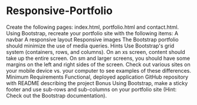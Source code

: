 # Responsive-Portfolio
Create the following pages: index.html, portfolio.html and contact.html.   Using Bootstrap, recreate your portfolio site with the following items:   A navbar   A responsive layout   Responsive images     The Bootstrap portfolio should minimize the use of media queries.    Hints   Use Bootstrap's grid system (containers, rows, and columns).   On an xs screen, content should take up the entire screen. On sm and larger screens, you should have some margins on the left and right sides of the screen. Check out various sites on your mobile device vs. your computer to see examples of these differences.    Minimum Requirements   Functional, deployed application   GitHub repository with README describing the project    Bonus  Using Bootstrap, make a sticky footer and use sub-rows and sub-columns on your portfolio site (Hint: Check out the Bootstrap documentation).
